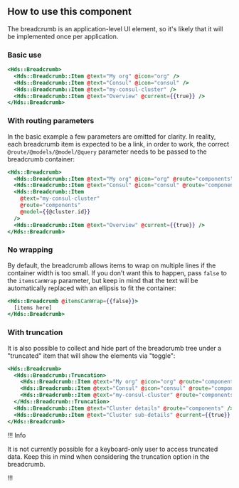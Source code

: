 ## How to use this component

The breadcrumb is an application-level UI element, so it's likely that it will be implemented once per application.

### Basic use

```handlebars
<Hds::Breadcrumb>
  <Hds::Breadcrumb::Item @text="My org" @icon="org" />
  <Hds::Breadcrumb::Item @text="Consul" @icon="consul" />
  <Hds::Breadcrumb::Item @text="my-consul-cluster" />
  <Hds::Breadcrumb::Item @text="Overview" @current={{true}} />
</Hds::Breadcrumb>
```

### With routing parameters

In the basic example a few parameters are omitted for clarity. In reality, each breadcrumb item is expected to be a link, in order to work, the correct `@route/@models/@model/@query` parameter needs to be passed to the breadcrumb container:

```handlebars
<Hds::Breadcrumb>
  <Hds::Breadcrumb::Item @text="My org" @icon="org" @route="components" />
  <Hds::Breadcrumb::Item @text="Consul" @icon="consul" @route="components" />
  <Hds::Breadcrumb::Item
    @text="my-consul-cluster"
    @route="components"
    @model={{@cluster.id}}
  />
  <Hds::Breadcrumb::Item @text="Overview" @current={{true}} />
</Hds::Breadcrumb>
```

### No wrapping

By default, the breadcrumb allows items to wrap on multiple lines if the container width is too small. If you don’t want this to happen, pass `false` to the `itemsCanWrap` parameter, but keep in mind that the text will be automatically replaced with an ellipsis to fit the container:

```handlebars
<Hds::Breadcrumb @itemsCanWrap={{false}}>
  [items here]
</Hds::Breadcrumb>
```

### With truncation

It is also possible to collect and hide part of the breadcrumb tree under a "truncated" item that will show the elements via "toggle":

```handlebars
<Hds::Breadcrumb>
  <Hds::Breadcrumb::Truncation>
    <Hds::Breadcrumb::Item @text="My org" @icon="org" @route="components" />
    <Hds::Breadcrumb::Item @text="Consul" @icon="consul" @route="components" />
    <Hds::Breadcrumb::Item @text="my-consul-cluster" @route="components" />
  </Hds::Breadcrumb::Truncation>
  <Hds::Breadcrumb::Item @text="Cluster details" @route="components" />
  <Hds::Breadcrumb::Item @text="Cluster sub-details" @current={{true}} />
</Hds::Breadcrumb>
```

!!! Info

It is not currently possible for a keyboard-only user to access truncated data. Keep this in mind when considering the truncation option in the breadcrumb.

!!!
